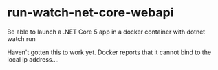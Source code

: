 # run-watch-net-core-webapi
Be able to launch a .NET Core 5 app in a docker container with dotnet watch run

Haven't gotten this to work yet.  Docker reports that it cannot bind to the local ip address....
